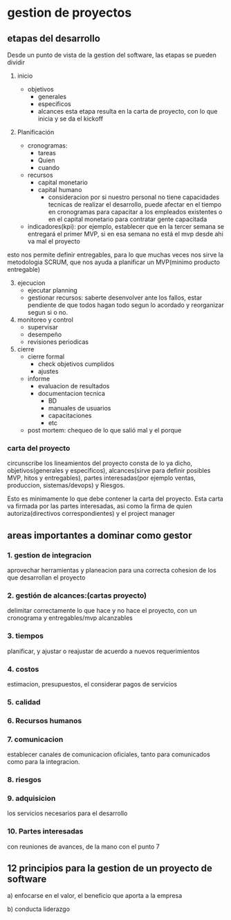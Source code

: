 # gestion de proyectos
## etapas del desarrollo
Desde un punto de vista de la gestion del software, las etapas se pueden dividir

1. inicio
    - objetivos
        - generales
        - especificos
        - alcances
esta etapa resulta en la carta de proyecto, con lo que inicia y se da el kickoff

2. Planificación
    - cronogramas:
        - tareas
        - Quien
        - cuando
    - recursos
        - capital monetario
        - capital humano
            - consideracion por si nuestro personal no tiene capacidades tecnicas de realizar el desarrollo, puede afectar en el tiempo en cronogramas para capacitar a los empleados existentes o en el capital monetario para contratar gente capacitada
    - indicadores(kpi): por ejemplo, establecer que en la tercer semana se entregará el primer MVP, si en esa semana no está el mvp desde ahi va mal el proyecto

esto nos permite definir entregables, para lo que muchas veces nos sirve la metodologia SCRUM, que nos ayuda a planificar un MVP(minimo producto entregable)

3. ejecucion
    - ejecutar planning
    - gestionar recursos: saberte desenvolver ante los fallos, estar pendiente de que todos hagan todo segun lo acordado y reorganizar segun si o no.
4. monitoreo y control
    - supervisar
    - desempeño
    - revisiones periodicas
5. cierre
    - cierre formal
        - check objetivos cumplidos
        - ajustes
    - informe 
        - evaluacion de resultados
        - documentacion tecnica
            - BD 
            - manuales de usuarios
            - capacitaciones
            - etc
    - post mortem: chequeo de lo que salió mal y el porque

### carta del proyecto
circunscribe los lineamientos del proyecto
consta de lo ya dicho, objetivos(generales y especificos), alcances(sirve para definir posibles MVP, hitos y entregables), partes interesadas(por ejemplo ventas, produccion, sistemas/devops) y Riesgos.

Esto es minimamente lo que debe contener la carta del proyecto. Esta carta va firmada por las partes interesadas, asi como la firma de quien autoriza(directivos correspondientes) y el project manager

## areas importantes a dominar como gestor
### 1. gestion de integracion
aprovechar herramientas y planeacion para una correcta cohesion de los que desarrollan el proyecto

### 2. gestión de alcances:(cartas proyecto)
delimitar correctamente lo que hace y no hace el proyecto, con un cronograma y entregables/mvp alcanzables

### 3. tiempos
planificar, y ajustar o reajustar de acuerdo a nuevos requerimientos

### 4. costos
estimacion, presupuestos, el considerar pagos de servicios

### 5. calidad

### 6. Recursos humanos

### 7. comunicacion
establecer canales de comunicacion oficiales, tanto para comunicados como para la integracion.
### 8. riesgos

### 9. adquisicion
los servicios necesarios para el desarrollo

### 10. Partes interesadas
con reuniones de avances, de la mano con el punto 7

## 12 principios para la gestion de un proyecto de software

a) enfocarse en el valor, el beneficio que aporta a la empresa

b) conducta liderazgo


